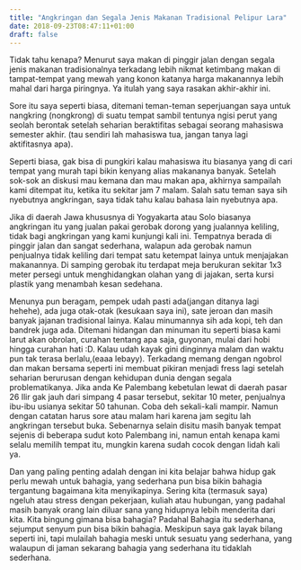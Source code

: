 ```yaml
---
title: "Angkringan dan Segala Jenis Makanan Tradisional Pelipur Lara"
date: 2018-09-23T08:47:11+01:00
draft: false
---
```


Tidak tahu kenapa? Menurut saya makan di pinggir jalan dengan segala jenis makanan tradisionalnya terkadang lebih nikmat ketimbang makan di tampat-tempat yang mewah yang konon katanya harga makanannya lebih mahal dari harga piringnya. Ya itulah yang saya rasakan akhir-akhir ini.

Sore itu saya seperti biasa, ditemani teman-teman seperjuangan saya untuk nangkring (nongkrong) di suatu tempat sambil tentunya ngisi perut yang seolah berontak setelah seharian beraktifitas sebagai seorang mahasiswa semester akhir. (tau sendiri lah mahasiswa tua, jangan tanya lagi aktifitasnya apa).

Seperti biasa, gak bisa di pungkiri kalau mahasiswa itu biasanya yang di cari tempat yang murah tapi bikin kenyang alias makananya banyak. Setelah sok-sok an diskusi mau kemana dan mau makan apa, akhirnya sampailah kami ditempat itu, ketika itu sekitar jam 7 malam. Salah satu teman saya sih nyebutnya angkringan, saya tidak tahu kalau bahasa lain nyebutnya apa.

Jika di daerah Jawa khususnya di Yogyakarta atau Solo biasanya angkringan itu yang jualan pakai gerobak dorong yang jualannya keliling, tidak bagi angkringan yang kami kunjungi kali ini. Tempatnya berada di pinggir jalan dan sangat sederhana, walapun ada gerobak namun penjualnya tidak keliling dari tempat satu ketempat lainya untuk menjajakan makanannya. Di samping gerobak itu terdapat meja berukuran sekitar 1x3 meter persegi untuk menghidangkan olahan yang di jajakan, serta kursi plastik yang menambah kesan sedehana.

Menunya pun beragam, pempek udah pasti ada(jangan ditanya lagi hehehe), ada juga otak-otak (kesukaan saya ini), sate jeroan dan masih banyak jajanan tradisional lainya. Kalau minumannya sih ada kopi, teh dan bandrek juga ada. Ditemani hidangan dan minuman itu seperti biasa kami larut akan obrolan, curahan tentang apa saja, guyonan, mulai dari hobi hingga curahan hati :D. Kalau udah kayak gini dinginnya malam dan waktu pun tak terasa berlalu,(eaaa lebayy). Terkadang memang dengan ngobrol dan makan bersama seperti ini membuat pikiran menjadi fress lagi setelah seharian berurusan dengan kehidupan dunia dengan segala problematikanya.
Jika anda Ke Palembang kebetulan lewat di daerah pasar 26 Ilir gak jauh dari simpang 4 pasar tersebut, sekitar 10 meter, penjualnya ibu-ibu usianya sekitar 50 tahunan. Coba deh sekali-kali mampir. Namun dengan catatan harus sore atau malam hari karena jam segitu lah angkringan tersebut buka. Sebenarnya selain disitu masih banyak tempat sejenis di beberapa sudut koto Palembang ini, namun entah kenapa kami selalu memilih tempat itu, mungkin karena sudah cocok dengan lidah kali ya.

Dan yang paling penting adalah dengan ini kita belajar bahwa hidup gak perlu mewah untuk bahagia, yang sederhana pun bisa bikin bahagia tergantung bagaimana kita menyikapinya. Sering kita (termasuk saya) ngeluh atau stress dengan pekerjaan, kuliah atau hubungan, yang padahal masih banyak orang lain diluar sana yang hidupnya lebih menderita dari kita. Kita bingung gimana bisa bahagia? Padahal Bahagia itu sederhana, sejumput senyum pun bisa bikin bahagia. Meskipun saya gak layak bilang seperti ini, tapi mulailah bahagia meski untuk sesuatu yang sederhana, yang walaupun di jaman sekarang bahagia yang sederhana itu tidaklah sederhana.
